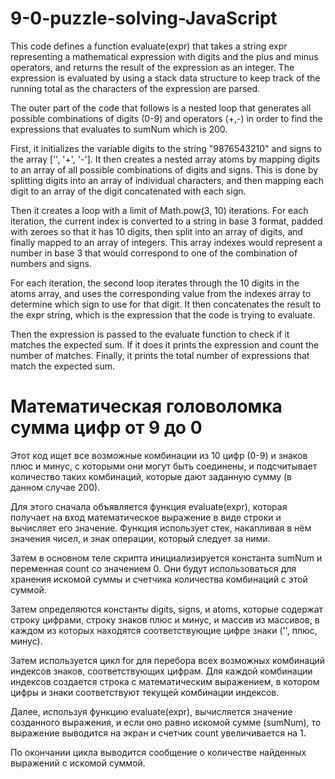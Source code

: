 # 9-0-puzzle-solving-JavaScript

This code defines a function evaluate(expr) that takes a string expr representing a mathematical expression with digits and the plus and minus operators, and returns the result of the expression as an integer. The expression is evaluated by using a stack data structure to keep track of the running total as the characters of the expression are parsed.

The outer part of the code that follows is a nested loop that generates all possible combinations of digits (0-9) and operators (+,-) in order to find the expressions that evaluates to sumNum which is 200.

First, it initializes the variable digits to the string "9876543210" and signs to the array ['', '+', '-']. It then creates a nested array atoms by mapping digits to an array of all possible combinations of digits and signs. This is done by splitting digits into an array of individual characters, and then mapping each digit to an array of the digit concatenated with each sign.

Then it creates a loop with a limit of Math.pow(3, 10) iterations. For each iteration, the current index is converted to a string in base 3 format, padded with zeroes so that it has 10 digits, then split into an array of digits, and finally mapped to an array of integers.
This array indexes would represent a number in base 3 that would correspond to one of the combination of numbers and signs.

For each iteration, the second loop iterates through the 10 digits in the atoms array, and uses the corresponding value from the indexes array to determine which sign to use for that digit. It then concatenates the result to the expr string, which is the expression that the code is trying to evaluate.

Then the expression is passed to the evaluate function to check if it matches the expected sum. If it does it prints the expression and count the number of matches. Finally, it prints the total number of expressions that match the expected sum.

<h1>Математическая головоломка сумма цифр от 9 до 0</h1>

Этот код ищет все возможные комбинации из 10 цифр (0-9) и знаков плюс и минус, с которыми они могут быть соединены, и подсчитывает количество таких комбинаций, которые дают заданную сумму (в данном случае 200).

Для этого сначала объявляется функция evaluate(expr), которая получает на вход математическое выражение в виде строки и вычисляет его значение. Функция использует стек, накапливая в нём значения чисел, и знак операции, который следует за ними.

Затем в основном теле скрипта инициализируется константа sumNum и переменная count со значением 0. Они будут использоваться для хранения искомой суммы и счетчика количества комбинаций с этой суммой.

Затем определяются константы digits, signs, и atoms, которые содержат строку цифрами, строку знаков плюс и минус, и массив из массивов, в каждом из которых находятся соответствующие цифре знаки ('', плюс, минус).

Затем используется цикл for для перебора всех возможных комбинаций индексов знаков, соответствующих цифрам. Для каждой комбинации индексов создается строка с математическим выражением, в котором цифры и знаки соответствуют текущей комбинации индексов.

Далее, используя функцию evaluate(expr), вычисляется значение созданного выражения, и если оно равно искомой сумме (sumNum), то выражение выводится на экран и счетчик count увеличивается на 1.

По окончании цикла выводится сообщение о количестве найденных выражений с искомой суммой.
